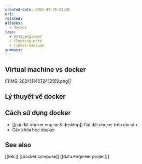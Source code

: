 ```yaml
---
created-date: 2024-09-25 21:05
url: 
related: 
aliases:
  - docker
tags:
  - data_engineer
  - fleeting_note
  - linker-exclude
summary: 
---
```

## Virtual machine vs docker 

![[IMG-20241114072412109.png]]

## Lý thuyết về docker 

## Cách sử dụng docker 
-  [[cài đặt docker engine & desktop]] Cài đặt docker trên ubuntu 
- Các khóa học docker

> 
## See also 
[[k8s]]
[[docker compose]]
[[data engineer project]]

